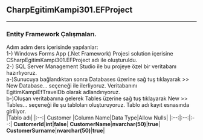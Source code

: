 ﻿## CharpEgitimKampi301.EFProject     
---    
### Entity Framework Çalışmaları.    
Adım adım ders içerisinde yapılanlar:    
1-) Windows Forms App (.Net Framework) Projesi solution içerisine CSharpEgitimKampi301.EFProject adı ile oluşturuldu.    
2-) SQL Server Management Studio ile bu projeye özel bir veritabanı hazırlıyoruz.     
	a-)Sunucuya bağlandıktan sonra Databases üzerine sağ tuş tıklayarak >> New Database... seçeneği ile ilerliyoruz. Veritabanını EgitimKampiEfTravelDb olarak adlandırıyoruz.     
	b-)Oluşan veritabanına gelerek Tables üzerine sağ tuş tıklayarak New >> Tables... seçeneği ile şu tabloları oluşturuyoruz. 
	Tablo adı kayıt esnasında giriliyor.    
|Tablo adı|
|:--:|
Customer
|Column Name|Data Type|Allow Nulls|
|:--:|:--:|:--:|
**CustomerId**|**int**|**false**|
**CustomerName**|**nvarchar(50)**|**true**|
**CustomerSurname**|**nvarchar(50)**|**true**|    


	
	
